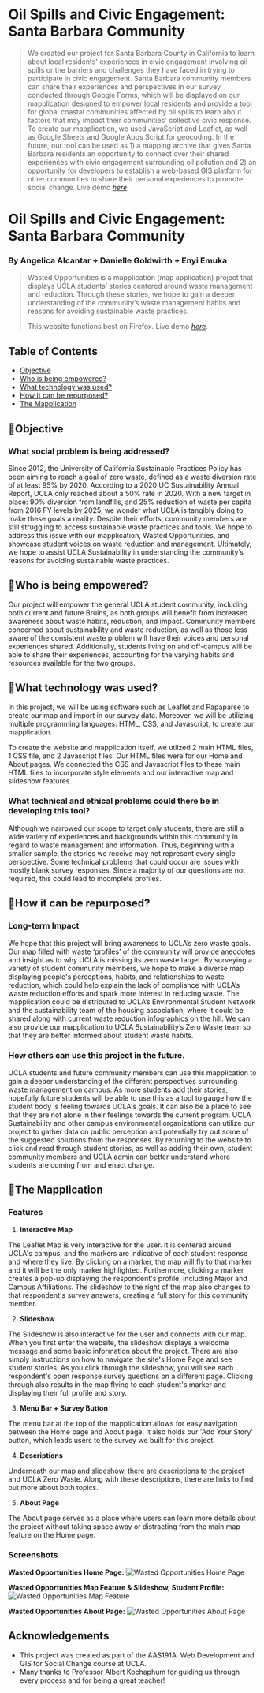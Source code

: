 # Oil Spills and Civic Engagement: Santa Barbara Community
> We created our project for Santa Barbara County in California to learn about local residents' experiences in civic engagement involving oil spills or the barriers and challenges they have faced in trying to participate in civic engagement. Santa Barbara community members can share their experiences and perspectives in our survey conducted through Google Forms, which will be displayed on our mapplication designed to empower local residents and provide a tool for global coastal communities affected by oil spills to learn about factors that may impact their communities' collective civic response. To create our mapplication, we used JavaScript and Leaflet, as well as Google Sheets and Google Apps Script for geocoding. In the future, our tool can be used as 1) a mapping archive that gives Santa Barbara residents an opportunity to connect over their shared experiences with civic engagement surrounding oil pollution and 2) an opportunity for developers to establish a web-based GIS platform for other communities to share their personal experiences to promote social change.
> Live demo [_here_](https://www.example.com). <!-- If you have the project hosted somewhere, include the link here. -->

# Oil Spills and Civic Engagement: Santa Barbara Community
### By Angelica Alcantar + Danielle Goldwirth + Enyi Emuka
> Wasted Opportunities is a mapplication (map application) project that displays UCLA students’ stories centered around waste management and reduction. Through these stories, we hope to gain a deeper understanding of the community’s waste management habits and reasons for avoiding sustainable waste practices.
> 
> This website functions best on Firefox.
> Live demo [_here_](https://penelopelamb.github.io/wasted-opportunities/index.html).

## Table of Contents
* [Objective](#seedlingobjective)
* [Who is being empowered?](#seedlingwho-is-being-empowered)
* [What technology was used?](#seedlingwhat-technology-was-used)
* [How it can be repurposed?](#seedlinghow-it-can-be-repurposed)
* [The Mapplication](#seedlingthe-mapplication)

## :seedling:Objective
### What social problem is being addressed?
Since 2012, the University of California Sustainable Practices Policy has been aiming to reach a goal of zero waste, defined as a waste diversion rate of at least 95% by 2020. According to a 2020 UC Sustainability Annual Report, UCLA only reached about a 50% rate in 2020. With a new target in place: 90% diversion from landfills, and 25% reduction of waste per capita from 2016 FY levels by 2025, we wonder what UCLA is tangibly doing to make these goals a reality. Despite their efforts, community members are still struggling to access sustainable waste practices and tools. We hope to address this issue with our mapplication, Wasted Opportunities, and showcase student voices on waste reduction and management. Ultimately, we hope to assist UCLA Sustainability in understanding the community’s reasons for avoiding sustainable waste practices.

## :seedling:Who is being empowered?
Our project will empower the general UCLA student community, including both current and future Bruins, as both groups will benefit from increased awareness about waste habits, reduction, and impact. Community members concerned about sustainability and waste reduction, as well as those less aware of the consistent waste problem will have their voices and personal experiences shared. Additionally, students living on and off-campus will be able to share their experiences, accounting for the varying habits and resources available for the two groups.

## :seedling:What technology was used?
In this project, we will be using software such as Leaflet and Papaparse to create our map and import in our survey data. Moreover, we will be utilizing multiple programming languages: HTML, CSS, and Javascript, to create our mapplication.

To create the website and mapplication itself, we utilzed 2 main HTML files, 1 CSS file, and 2 Javascript files. Our HTML files were for our Home and About pages. We connected the CSS and Javascript files to these main HTML files to incorporate style elements and our interactive map and slideshow features.

### What technical and ethical problems could there be in developing this tool?
Although we narrowed our scope to target only students, there are still a wide variety of experiences and backgrounds within this community in regard to waste management and information. Thus, beginning with a smaller sample, the stories we receive may not represent every single perspective. Some technical problems that could occur are issues with mostly blank survey responses. Since a majority of our questions are not required, this could lead to incomplete profiles.

## :seedling:How it can be repurposed?
### Long-term Impact
We hope that this project will bring awareness to UCLA’s zero waste goals. Our map filled with waste ‘profiles’ of the community will provide anecdotes and insight as to why UCLA is missing its zero waste target. By surveying a variety of student community members, we hope to make a diverse map displaying people's perceptions, habits, and relationships to waste reduction, which could help explain the lack of compliance with UCLA’s waste reduction efforts and spark more interest in reducing waste. The mapplication could be distributed to UCLA’s Environmental Student Network and the sustainability team of the housing association, where it could be shared along with current waste reduction infographics on the hill. We can also provide our mapplication to UCLA Sustainability’s Zero Waste team so that they are better informed about student waste habits.

### How others can use this project in the future.
UCLA students and future community members can use this mapplication to gain a deeper understanding of the different perspectives surrounding waste management on campus. As more students add their stories, hopefully future students will be able to use this as a tool to gauge how the student body is feeling towards UCLA's goals. It can also be a place to see that they are not alone in their feelings towards the current program. UCLA Sustainability and other campus environmental organizations can utilize our project to gather data on public perception and potentially try out some of the suggested solutions from the responses. By returning to the website to click and read through student stories, as well as adding their own, student community members and UCLA admin can better understand where students are coming from and enact change.

## :seedling:The Mapplication
### Features
1. **Interactive Map**

The Leaflet Map is very interactive for the user. It is centered around UCLA's campus, and the markers are indicative of each student response and where they live. By clicking on a marker, the map will fly to that marker and it will be the only marker highlighted. Furthermore, clicking a marker creates a pop-up displaying the respondent's profile, including Major and Campus Affiliations. The slideshow to the right of the map also changes to that respondent's survey answers, creating a full story for this community member. 

2. **Slideshow**

The Slideshow is also interactive for the user and connects with our map. When you first enter the website, the slideshow displays a welcome message and some basic information about the project. There are also simply instructions on how to navigate the site's Home Page and see student stories. As you click through the slideshow, you will see each respondent's open response survey questions on a different page. Clicking through also results in the map flying to each student's marker and displaying their full profile and story.

3. **Menu Bar + Survey Button**

The menu bar at the top of the mapplication allows for easy navigation between the Home page and About page. It also holds our 'Add Your Story' button, which leads users to the survey we built for this project.

4. **Descriptions**

Underneath our map and slideshow, there are descriptions to the project and UCLA Zero Waste. Along with these descriptions, there are links to find out more about both topics.

5. **About Page**

The About page serves as a place where users can learn more details about the project without taking space away or distracting from the main map feature on the Home page.

### Screenshots
**Wasted Opportunities Home Page:**
![Wasted Opportunities Home Page](./img/WO_fullsite.png)

**Wasted Opportunities Map Feature & Slideshow, Student Profile:**
![Wasted Opportunities Map Feature](./img/WO_map.png)

**Wasted Opportunities About Page:**
![Wasted Opportunities About Page](./img/WO_about.png)

## Acknowledgements
- This project was created as part of the AAS191A: Web Development and GIS for Social Change course at UCLA.
- Many thanks to Professor Albert Kochaphum for guiding us through every process and for being a great teacher!
